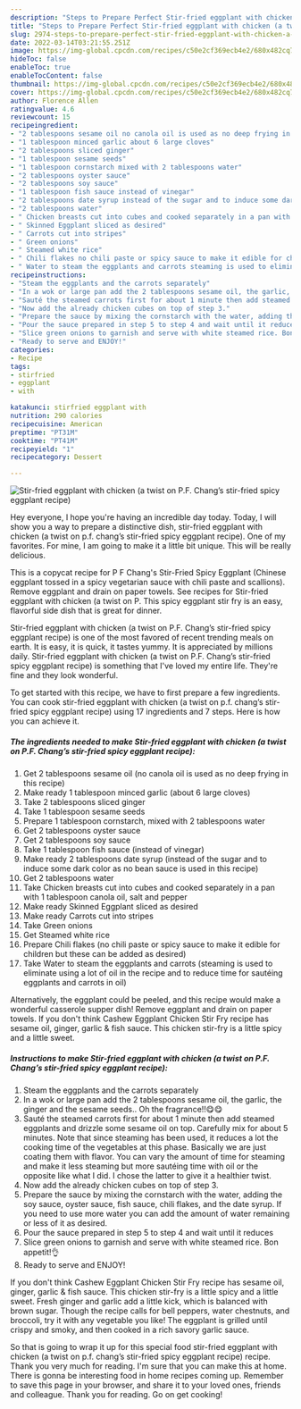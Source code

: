 ```yaml
---
description: "Steps to Prepare Perfect Stir-fried eggplant with chicken (a twist on P.F. Chang’s stir-fried spicy eggplant recipe)"
title: "Steps to Prepare Perfect Stir-fried eggplant with chicken (a twist on P.F. Chang’s stir-fried spicy eggplant recipe)"
slug: 2974-steps-to-prepare-perfect-stir-fried-eggplant-with-chicken-a-twist-on-pf-changs-stir-fried-spicy-eggplant-recipe
date: 2022-03-14T03:21:55.251Z
image: https://img-global.cpcdn.com/recipes/c50e2cf369ecb4e2/680x482cq70/stir-fried-eggplant-with-chicken-a-twist-on-pf-changs-stir-fried-spicy-eggplant-recipe-recipe-main-photo.jpg
hideToc: false
enableToc: true
enableTocContent: false
thumbnail: https://img-global.cpcdn.com/recipes/c50e2cf369ecb4e2/680x482cq70/stir-fried-eggplant-with-chicken-a-twist-on-pf-changs-stir-fried-spicy-eggplant-recipe-recipe-main-photo.jpg
cover: https://img-global.cpcdn.com/recipes/c50e2cf369ecb4e2/680x482cq70/stir-fried-eggplant-with-chicken-a-twist-on-pf-changs-stir-fried-spicy-eggplant-recipe-recipe-main-photo.jpg
author: Florence Allen
ratingvalue: 4.6
reviewcount: 15
recipeingredient:
- "2 tablespoons sesame oil no canola oil is used as no deep frying in this recipe"
- "1 tablespoon minced garlic about 6 large cloves"
- "2 tablespoons sliced ginger"
- "1 tablespoon sesame seeds"
- "1 tablespoon cornstarch mixed with 2 tablespoons water"
- "2 tablespoons oyster sauce"
- "2 tablespoons soy sauce"
- "1 tablespoon fish sauce instead of vinegar"
- "2 tablespoons date syrup instead of the sugar and to induce some dark color as no bean sauce is used in this recipe"
- "2 tablespoons water"
- " Chicken breasts cut into cubes and cooked separately in a pan with 1 tablespoon canola oil salt and pepper"
- " Skinned Eggplant sliced as desired"
- " Carrots cut into stripes"
- " Green onions"
- " Steamed white rice"
- " Chili flakes no chili paste or spicy sauce to make it edible for children but these can be added as desired"
- " Water to steam the eggplants and carrots steaming is used to eliminate using a lot of oil in the recipe and to reduce time for sauting eggplants and carrots in oil"
recipeinstructions:
- "Steam the eggplants and the carrots separately"
- "In a wok or large pan add the 2 tablespoons sesame oil, the garlic, the ginger and the sesame seeds.. Oh the fragrance!!😋😋"
- "Sauté the steamed carrots first for about 1 minute then add steamed eggplants and drizzle some sesame oil on top. Carefully mix for about 5 minutes. Note that since steaming has been used, it reduces a lot the cooking time of the vegetables at this phase. Basically we are just coating them with flavor. You can vary the amount of time for steaming and make it less steaming but more sautéing time with oil or the opposite like what I did. I chose the latter to give it a healthier twist."
- "Now add the already chicken cubes on top of step 3."
- "Prepare the sauce by mixing the cornstarch with the water, adding the soy sauce, oyster sauce, fish sauce, chili flakes, and the date syrup. If you need to use more water you can add the amount of water remaining or less of it as desired."
- "Pour the sauce prepared in step 5 to step 4 and wait until it reduces"
- "Slice green onions to garnish and serve with white steamed rice. Bon appetit!👌"
- "Ready to serve and ENJOY!"
categories:
- Recipe
tags:
- stirfried
- eggplant
- with

katakunci: stirfried eggplant with 
nutrition: 290 calories
recipecuisine: American
preptime: "PT31M"
cooktime: "PT41M"
recipeyield: "1"
recipecategory: Dessert

---
```



![Stir-fried eggplant with chicken (a twist on P.F. Chang’s stir-fried spicy eggplant recipe)](https://img-global.cpcdn.com/recipes/c50e2cf369ecb4e2/680x482cq70/stir-fried-eggplant-with-chicken-a-twist-on-pf-changs-stir-fried-spicy-eggplant-recipe-recipe-main-photo.jpg)

Hey everyone, I hope you're having an incredible day today. Today, I will show you a way to prepare a distinctive dish, stir-fried eggplant with chicken (a twist on p.f. chang’s stir-fried spicy eggplant recipe). One of my favorites. For mine, I am going to make it a little bit unique. This will be really delicious.

This is a copycat recipe for P F Chang&#39;s Stir-Fried Spicy Eggplant (Chinese eggplant tossed in a spicy vegetarian sauce with chili paste and scallions). Remove eggplant and drain on paper towels. See recipes for Stir-fried eggplant with chicken (a twist on P. This spicy eggplant stir fry is an easy, flavorful side dish that is great for dinner.

Stir-fried eggplant with chicken (a twist on P.F. Chang’s stir-fried spicy eggplant recipe) is one of the most favored of recent trending meals on earth. It is easy, it is quick, it tastes yummy. It is appreciated by millions daily. Stir-fried eggplant with chicken (a twist on P.F. Chang’s stir-fried spicy eggplant recipe) is something that I've loved my entire life. They're fine and they look wonderful.


To get started with this recipe, we have to first prepare a few ingredients. You can cook stir-fried eggplant with chicken (a twist on p.f. chang’s stir-fried spicy eggplant recipe) using 17 ingredients and 7 steps. Here is how you can achieve it.

<!--inarticleads1-->

##### The ingredients needed to make Stir-fried eggplant with chicken (a twist on P.F. Chang’s stir-fried spicy eggplant recipe):

1. Get 2 tablespoons sesame oil (no canola oil is used as no deep frying in this recipe)
1. Make ready 1 tablespoon minced garlic (about 6 large cloves)
1. Take 2 tablespoons sliced ginger
1. Take 1 tablespoon sesame seeds
1. Prepare 1 tablespoon cornstarch, mixed with 2 tablespoons water
1. Get 2 tablespoons oyster sauce
1. Get 2 tablespoons soy sauce
1. Take 1 tablespoon fish sauce (instead of vinegar)
1. Make ready 2 tablespoons date syrup (instead of the sugar and to induce some dark color as no bean sauce is used in this recipe)
1. Get 2 tablespoons water
1. Take  Chicken breasts cut into cubes and cooked separately in a pan with 1 tablespoon canola oil, salt and pepper
1. Make ready  Skinned Eggplant sliced as desired
1. Make ready  Carrots cut into stripes
1. Take  Green onions
1. Get  Steamed white rice
1. Prepare  Chili flakes (no chili paste or spicy sauce to make it edible for children but these can be added as desired)
1. Take  Water to steam the eggplants and carrots (steaming is used to eliminate using a lot of oil in the recipe and to reduce time for sautéing eggplants and carrots in oil)


Alternatively, the eggplant could be peeled, and this recipe would make a wonderful casserole supper dish! Remove eggplant and drain on paper towels. If you don&#39;t think Cashew Eggplant Chicken Stir Fry recipe has sesame oil, ginger, garlic & fish sauce. This chicken stir-fry is a little spicy and a little sweet. 

<!--inarticleads2-->

##### Instructions to make Stir-fried eggplant with chicken (a twist on P.F. Chang’s stir-fried spicy eggplant recipe):

1. Steam the eggplants and the carrots separately
1. In a wok or large pan add the 2 tablespoons sesame oil, the garlic, the ginger and the sesame seeds.. Oh the fragrance!!😋😋
1. Sauté the steamed carrots first for about 1 minute then add steamed eggplants and drizzle some sesame oil on top. Carefully mix for about 5 minutes. Note that since steaming has been used, it reduces a lot the cooking time of the vegetables at this phase. Basically we are just coating them with flavor. You can vary the amount of time for steaming and make it less steaming but more sautéing time with oil or the opposite like what I did. I chose the latter to give it a healthier twist.
1. Now add the already chicken cubes on top of step 3.
1. Prepare the sauce by mixing the cornstarch with the water, adding the soy sauce, oyster sauce, fish sauce, chili flakes, and the date syrup. If you need to use more water you can add the amount of water remaining or less of it as desired.
1. Pour the sauce prepared in step 5 to step 4 and wait until it reduces
1. Slice green onions to garnish and serve with white steamed rice. Bon appetit!👌
1. Ready to serve and ENJOY!

If you don&#39;t think Cashew Eggplant Chicken Stir Fry recipe has sesame oil, ginger, garlic & fish sauce. This chicken stir-fry is a little spicy and a little sweet. Fresh ginger and garlic add a little kick, which is balanced with brown sugar. Though the recipe calls for bell peppers, water chestnuts, and broccoli, try it with any vegetable you like! The eggplant is grilled until crispy and smoky, and then cooked in a rich savory garlic sauce. 

So that is going to wrap it up for this special food stir-fried eggplant with chicken (a twist on p.f. chang’s stir-fried spicy eggplant recipe) recipe. Thank you very much for reading. I'm sure that you can make this at home. There is gonna be interesting food in home recipes coming up. Remember to save this page in your browser, and share it to your loved ones, friends and colleague. Thank you for reading. Go on get cooking!
